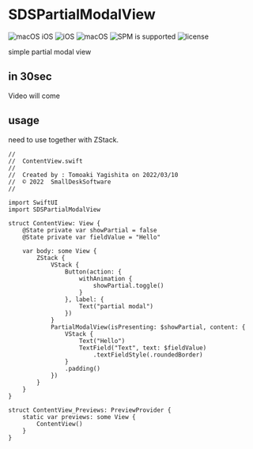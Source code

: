 # SDSPartialModalView

![macOS iOS](https://img.shields.io/badge/platform-iOS_macOS-lightgrey)
![iOS](https://img.shields.io/badge/iOS-v15_orLater-blue)
![macOS](https://img.shields.io/badge/macOS-Monterey_orLater-blue)
![SPM is supported](https://img.shields.io/badge/SPM-Supported-orange)
![license](https://img.shields.io/badge/license-MIT-lightgrey)

simple partial modal view

## in 30sec
Video will come

## usage
need to use together with ZStack.

```
//
//  ContentView.swift
//
//  Created by : Tomoaki Yagishita on 2022/03/10
//  © 2022  SmallDeskSoftware
//

import SwiftUI
import SDSPartialModalView

struct ContentView: View {
    @State private var showPartial = false
    @State private var fieldValue = "Hello"

    var body: some View {
        ZStack {
            VStack {
                Button(action: {
                    withAnimation {
                        showPartial.toggle()
                    }
                }, label: {
                    Text("partial modal")
                })
            }
            PartialModalView(isPresenting: $showPartial, content: {
                VStack {
                    Text("Hello")
                    TextField("Text", text: $fieldValue)
                        .textFieldStyle(.roundedBorder)
                }
                .padding()
            })
        }
    }
}

struct ContentView_Previews: PreviewProvider {
    static var previews: some View {
        ContentView()
    }
}

```

